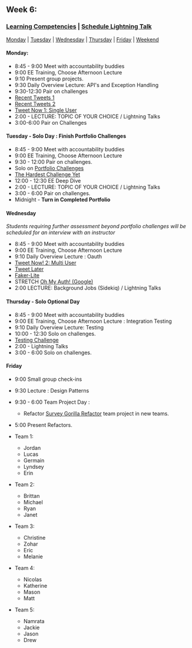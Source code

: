## Week 6:

### [Learning Competencies](learning-competencies/week-6-lc.md) | [Schedule Lightning Talk](lightning-talks/lt-week6.md)

[Monday](#monday) | [Tuesday](#tuesday) | [Wednesday](#wednesday) | [Thursday](#thursday) | [Friday](#friday) | [Weekend](#weekend)

#### Monday:

* 8:45 - 9:00 Meet with accountability buddies
* 9:00  EE Training, Choose Afternoon Lecture
* 9:10 Present group projects.
* 9:30 Daily Overview Lecture: API's and Exception Handling
* 9:30-12:30 Pair on challenges
 * [Recent Tweets 1](../../../recent-tweets-1-challenge)
 * [Recent Tweets 2](../../../recent-tweets-2-challenge)
 * [Tweet Now 1: Single User](../../../tweet-now-1-single-user-challenge)
* 2:00 - LECTURE: TOPIC OF YOUR CHOICE / Lightning Talks
* 3:00-6:00 Pair on Challenges

#### Tuesday  - Solo Day : Finish Portfolio Challenges

* 8:45 - 9:00 Meet with accountability buddies
* 9:00  EE Training, Choose Afternoon Lecture
* 9:30 - 12:00 Pair on challenges.
 * Solo on [Portfolio Challenges](portfolio_challenges.md)
 * [The Hardest Challenge Yet](../../../the-hardest-challenge-yet-challenge)
* 12:00 - 12:30 EE Deep Dive
* 2:00 - LECTURE: TOPIC OF YOUR CHOICE / Lightning Talks
* 3:00 - 6:00 Pair on challenges.
* Midnight - **Turn in Completed Portfolio**

#### Wednesday

*Students requiring further assessment beyond portfolio challenges will be
scheduled for an interview with an instructor*

* 8:45 - 9:00 Meet with accountability buddies
* 9:00  EE Training, Choose Afternoon Lecture
* 9:10 Daily Overview Lecture : Oauth
 * [Tweet Now! 2: Multi User](../../../tweet-now-2-multi-user-challenge)
 * [Tweet Later](../../../tweet-later-challenge)
 * [Faker-Lite](../../../faker-lite-challenge)
 * STRETCH [Oh My Auth! (Google)](../../../oh-my-auth-google-challenge)
* 2:00 LECTURE: Background Jobs (Sidekiq) / Lightning Talks

#### Thursday  - Solo Optional Day

* 8:45 - 9:00 Meet with accountability buddies
* 9:00  EE Training, Choose Afternoon Lecture : Integration Testing
* 9:10 Daily Overview Lecture: Testing
* 10:00 - 12:30 Solo on challenges.
 * [Testing Challenge](../../../testing-challenge)
* 2:00 - Lightning Talks
* 3:00 - 6:00 Solo on challenges.

#### Friday

* 9:00 Small group check-ins
* 9:30 Lecture : Design Patterns
* 9:30 - 6:00 Team Project Day :
  * Refactor [Survey Gorilla Refactor]() team project in new teams.
* 5:00 Present Refactors.

* Team 1:
  * Jordan
  * Lucas
  * Germain
  * Lyndsey
  * Erin

* Team 2:
  * Brittan
  * Michael
  * Ryan
  * Janet

* Team 3:
  * Christine
  * Zohar
  * Eric
  * Melanie

* Team 4:
  * Nicolas
  * Katherine
  * Mason
  * Matt

* Team 5:
  * Namrata
  * Jackie
  * Jason
  * Drew




